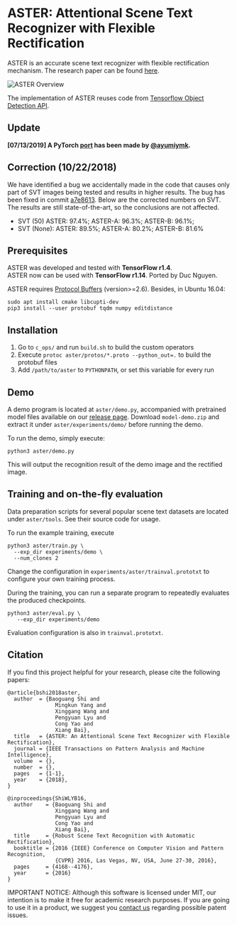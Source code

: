 # ASTER: Attentional Scene Text Recognizer with Flexible Rectification

ASTER is an accurate scene text recognizer with flexible rectification mechanism. The research paper can be found [here](https://ieeexplore.ieee.org/abstract/document/8395027/).

![ASTER Overview](overview.png)

The implementation of ASTER reuses code from [Tensorflow Object Detection API](https://github.com/tensorflow/models/tree/master/research/object_detection).

## Update
**[07/13/2019] A PyTorch [port](https://github.com/ayumiymk/aster.pytorch) has been made by [@ayumiymk](https://github.com/ayumiymk).**

## Correction (10/22/2018)

We have identified a bug we accidentally made in the code that causes only part of SVT images being tested and results in higher results. The bug has been fixed in commit [a7e8613](https://github.com/bgshih/aster/commit/a7e8613d6308e5a7aacb1237dfa0286d73cef342). Below are the corrected numbers on SVT. The results are still state-of-the-art, so the conclusions are not affected.

  - SVT (50) ASTER: 97.4%; ASTER-A: 96.3%; ASTER-B: 96.1%;
  - SVT (None): ASTER: 89.5%; ASTER-A: 80.2%; ASTER-B: 81.6%


## Prerequisites

ASTER was developed and tested with **TensorFlow r1.4**.  
ASTER now can be used with **TensorFlow r1.14**. Ported by Duc Nguyen.

ASTER requires [Protocol Buffers](https://github.com/google/protobuf) (version>=2.6). Besides, in Ubuntu 16.04:
```
sudo apt install cmake libcupti-dev
pip3 install --user protobuf tqdm numpy editdistance
```

## Installation
  1. Go to `c_ops/` and run `build.sh` to build the custom operators
  2. Execute `protoc aster/protos/*.proto --python_out=.` to build the protobuf files
  3. Add `/path/to/aster` to `PYTHONPATH`, or set this variable for every run

## Demo

A demo program is located at `aster/demo.py`, accompanied with pretrained model files available on our [release page](https://github.com/bgshih/aster/releases). Download `model-demo.zip` and extract it under `aster/experiments/demo/` before running the demo.

To run the demo, simply execute:

```
python3 aster/demo.py
```

This will output the recognition result of the demo image and the rectified image.

## Training and on-the-fly evaluation

Data preparation scripts for several popular scene text datasets are located under `aster/tools`. See their source code for usage.

To run the example training, execute

```
python3 aster/train.py \
  --exp_dir experiments/demo \
  --num_clones 2
```

Change the configuration in `experiments/aster/trainval.prototxt` to configure your own training process.

During the training, you can run a separate program to repeatedly evaluates the produced checkpoints.

```
python3 aster/eval.py \
   --exp_dir experiments/demo
```

Evaluation configuration is also in `trainval.prototxt`.

## Citation

If you find this project helpful for your research, please cite the following papers:

```
@article{bshi2018aster,
  author  = {Baoguang Shi and
               Mingkun Yang and
               Xinggang Wang and
               Pengyuan Lyu and
               Cong Yao and
               Xiang Bai},
  title   = {ASTER: An Attentional Scene Text Recognizer with Flexible Rectification},
  journal = {IEEE Transactions on Pattern Analysis and Machine Intelligence},
  volume  = {},
  number  = {},
  pages   = {1-1},
  year    = {2018},
}

@inproceedings{ShiWLYB16,
  author    = {Baoguang Shi and
               Xinggang Wang and
               Pengyuan Lyu and
               Cong Yao and
               Xiang Bai},
  title     = {Robust Scene Text Recognition with Automatic Rectification},
  booktitle = {2016 {IEEE} Conference on Computer Vision and Pattern Recognition,
               {CVPR} 2016, Las Vegas, NV, USA, June 27-30, 2016},
  pages     = {4168--4176},
  year      = {2016}
}
```

IMPORTANT NOTICE: Although this software is licensed under MIT, our intention is to make it free for academic research purposes. If you are going to use it in a product, we suggest you [contact us](xbai@hust.edu.cn) regarding possible patent issues.
